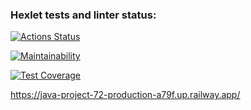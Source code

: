 ### Hexlet tests and linter status:
[![Actions Status](https://github.com/MaksimDenisov/java-project-72/workflows/hexlet-check/badge.svg)](https://github.com/MaksimDenisov/java-project-72/actions)

[![Maintainability](https://api.codeclimate.com/v1/badges/2c97e05d7b9a965d159d/maintainability)](https://codeclimate.com/github/MaksimDenisov/java-project-72/maintainability)

[![Test Coverage](https://api.codeclimate.com/v1/badges/2c97e05d7b9a965d159d/test_coverage)](https://codeclimate.com/github/MaksimDenisov/java-project-72/test_coverage)


https://java-project-72-production-a79f.up.railway.app/

